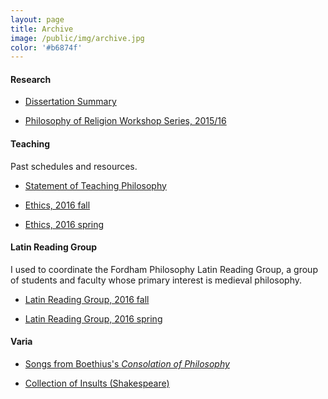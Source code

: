 ```yaml
---
layout: page
title: Archive
image: /public/img/archive.jpg
color: '#b6874f'
---
```




#### Research

<ul><li> <a href="{{ site.baseurl }}/public/archive/2016-04-24-Diss">Dissertation Summary</a></li></ul>
 <ul><li> <a href="{{ site.baseurl }}/public/archive/Religion">Philosophy of Religion Workshop Series, 2015/16</a></li></ul>


#### Teaching

Past schedules and resources.

<ul><li> <a href="{{ site.baseurl }}/public/archive/2016-09-19-Teaching_statement">Statement of Teaching Philosophy</a></li></ul>
<ul><li> <a href="{{ site.baseurl }}/public/archive/2016-09-02-Ethics_2016fall">Ethics, 2016 fall </a></li></ul>
<ul><li> <a href="{{ site.baseurl }}/public/archive/2016-01-19-Ethics">Ethics, 2016 spring </a></li></ul>



#### Latin Reading Group

I used to coordinate the Fordham Philosophy Latin Reading Group, a group of students and faculty whose primary interest is medieval philosophy.

<ul><li> <a href="{{ site.baseurl }}/public/archive/2016-09-21-Fall_latin">Latin Reading Group, 2016 fall</a></li></ul>

<ul><li> <a href="{{ site.baseurl }}/public/archive/2016-01-10-Spring-schedule">Latin Reading Group, 2016 spring</a></li></ul>


#### Varia
<ul><li> <a href="{{ site.baseurl }}/public/archive/2016-04-28-Boethius">Songs from Boethius's <i>Consolation of Philosophy</i> <i class="fa fa-link"></i></a></li></ul>
<ul><li> <a href="{{ site.baseurl }}/public/archive/2016-04-23-Shakespeare">Collection of Insults (Shakespeare) <i class="fa fa-link"></i></a></li>
</ul>
